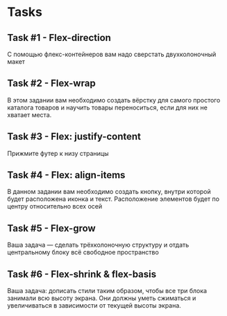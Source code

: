 # Tasks

## Task #1 - Flex-direction
С помощью флекс-контейнеров вам надо сверстать двухколоночный макет

## Task #2 - Flex-wrap
В этом задании вам необходимо создать вёрстку для самого простого каталога товаров и научить товары переноситься, если для них не хватает места.

## Task #3 - Flex: justify-content
Прижмите футер к низу страницы

## Task #4 - Flex: align-items
В данном задании вам необходимо создать кнопку, внутри которой будет расположена иконка и текст. Расположение элементов будет по центру относительно всех осей

## Task #5 - Flex-grow
Ваша задача — сделать трёхколоночную структуру и отдать центральному блоку всё свободное пространство

## Task #6 - Flex-shrink & flex-basis
Ваша задача: дописать стили таким образом, чтобы все три блока занимали всю высоту экрана. Они должны уметь сжиматься и увеличиваться в зависимости от текущей высоты экрана.
